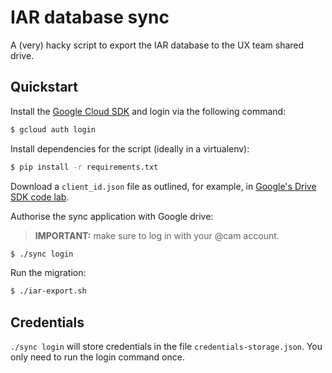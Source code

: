 # IAR database sync

A (very) hacky script to export the IAR database to the UX team shared drive.

## Quickstart

Install the [Google Cloud SDK](https://cloud.google.com/sdk/downloads) and login
via the following command:

```bash
$ gcloud auth login
```

Install dependencies for the script (ideally in a virtualenv):

```bash
$ pip install -r requirements.txt
```

Download a ``client_id.json`` file as outlined, for example, in [Google's Drive
SDK
code lab](https://codelabs.developers.google.com/codelabs/gsuite-apis-intro/#5).

Authorise the sync application with Google drive:

> **IMPORTANT:** make sure to log in with your @cam account.

```bash
$ ./sync login
```

Run the migration:

```bash
$ ./iar-export.sh
```

## Credentials

``./sync login`` will store credentials in the file
``credentials-storage.json``. You only need to run the login command once.
